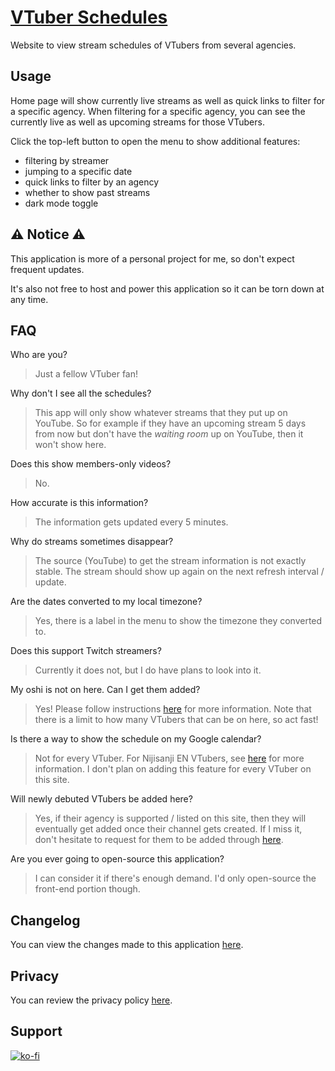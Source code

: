 # [VTuber Schedules](https://vtuberschedules.com/)

Website to view stream schedules of VTubers from several agencies.

## Usage

Home page will show currently live streams as well as quick links to filter for a specific agency.
When filtering for a specific agency, you can see the currently live as well as upcoming streams
for those VTubers.

Click the top-left button to open the menu to show additional features:

- filtering by streamer
- jumping to a specific date
- quick links to filter by an agency
- whether to show past streams
- dark mode toggle

## ⚠️ Notice ⚠️

This application is more of a personal project for me, so don't expect frequent updates.

It's also not free to host and power this application so it can be torn down at any time.

## FAQ

Who are you?
> Just a fellow VTuber fan!

Why don't I see all the schedules?
> This app will only show whatever streams that they put up on YouTube. So for example if they have an upcoming stream 5 days from now but don't have the *waiting room* up on YouTube, then it won't show here.

Does this show members-only videos?
> No.

How accurate is this information?
> The information gets updated every 5 minutes.

Why do streams sometimes disappear?
> The source (YouTube) to get the stream information is not exactly stable. The stream should show up again on the next refresh interval / update.

Are the dates converted to my local timezone?
> Yes, there is a label in the menu to show the timezone they converted to.

Does this support Twitch streamers?
> Currently it does not, but I do have plans to look into it.

My oshi is not on here. Can I get them added?
> Yes! Please follow instructions [here](https://github.com/clovenski/vtuber-schedules/blob/main/assets/Onboarding.md) for more information. Note that there is a limit to how many VTubers that can be on here, so act fast!

Is there a way to show the schedule on my Google calendar?
> Not for every VTuber. For Nijisanji EN VTubers, see [here](https://github.com/clovenski/nijisanji-en-schedules/blob/main/assets/gcal/README.md) for more information. I don't plan on adding this feature for every VTuber on this site.

Will newly debuted VTubers be added here?
> Yes, if their agency is supported / listed on this site, then they will eventually get added once their channel gets created. If I miss it, don't hesitate to request for them to be added through [here](https://github.com/clovenski/vtuber-schedules/blob/main/assets/Onboarding.md).

Are you ever going to open-source this application?
> I can consider it if there's enough demand. I'd only open-source the front-end portion though.

## Changelog

You can view the changes made to this application [here](https://github.com/clovenski/vtuber-schedules/blob/main/assets/CHANGELOG.md).

## Privacy

You can review the privacy policy [here](https://github.com/clovenski/vtuber-schedules/blob/main/assets/PrivacyPolicy.md).

## Support

[![ko-fi](https://ko-fi.com/img/githubbutton_sm.svg)](https://ko-fi.com/W7W34N0W3)
